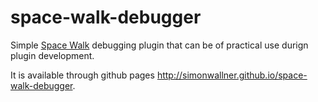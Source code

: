 space-walk-debugger
===================

Simple [Space Walk](http://spacewalk.simonwallner.at) debugging plugin that can be of practical use durign plugin development.

It is available through github pages http://simonwallner.github.io/space-walk-debugger.
